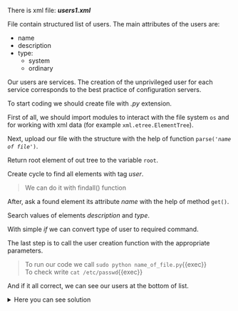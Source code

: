 There is xml file: ***users1.xml***

File contain structured list of users.
The main attributes of the users are:
- name
- description 
- type: 
  - system
  - ordinary

Our users are services. The creation of the unprivileged user 
for each service corresponds to the best practice of 
configuration servers.

To start coding we should create file with *.py* extension.

First of all, we should import modules to interact with the file system 
<code>os</code> and for working with xml data
(for example <code>xml.etree.ElementTree</code>).

Next, upload our file with the structure with the help of function 
<code>parse(*'name of file'*)</code>.

Return root element of out tree to the variable <code>root</code>.

Create cycle to find all elements with tag *user*.
> We can do it with findall() function

After, ask a found element its attribute *name* with the help of method 
<code>get()</code>.

Search values of elements *description* and *type*.

With simple *if* we can convert type of user to required command.

The last step is to call the user creation function with the appropriate parameters. 

> To run our code we call ```sudo python name_of_file.py```{{exec}} <br>
> To check write ```cat /etc/passwd```{{exec}}

And if it all correct, we can see our users at the bottom of list.

<details> <summary>Here you can see solution</summary>
```import os<br>
import xml.etree.ElementTree as ET<br>
tree = ET.parse('users1.xml')<br>
root = tree.getroot()<br>
for user in root.findall('user'):<br>
&nbsp;&nbsp;&nbsp;&nbsp;uname = user.get('name')<br>
&nbsp;&nbsp;&nbsp;&nbsp;udescript = user.find('description').text<br>
    &nbsp;&nbsp;&nbsp;&nbsp;utype = user.find('type').text<br>
    &nbsp;&nbsp;&nbsp;&nbsp;if utype=='system':<br>
       &nbsp;&nbsp;&nbsp;&nbsp;&nbsp;&nbsp;&nbsp;&nbsp;utype = '--system'<br>
    &nbsp;&nbsp;&nbsp;&nbsp;else:<br>
       &nbsp;&nbsp;&nbsp;&nbsp;&nbsp;&nbsp;&nbsp;&nbsp;utype = ''<br>
    &nbsp;&nbsp;&nbsp;&nbsp;os.system('useradd ' + uname + ' ' + utype + ' ' + '--comment "' + udescript +'"')<br>
```{{exec}}
</details>
